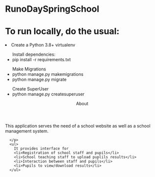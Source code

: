 # RunoDaySpringSchool

<h1>To run locally, do the usual:</h1>
  <li>Create a Python 3.8+ virtualenv</li>
  <ul>
    Install dependencies:
    <li>pip install -r requirements.txt</li>
  </ul>

  <ul>
    Make Migrations
    <li>python manage.py makemigrations</li>
    <li>python manage.py migrate</li>
  </ul>

  <ul>
    Create SuperUser
    <li>python manage.py createsuperuser</li>
  </ul>



<section>
  <header>About </header>
  <main>
      <p>
        This application serves the need of a school website as well as a school management system.
        
      </p>
      <ul>
        It provides interface for
        <li>Registration of school staff and pupils</li>
        <li>School teaching staff to upload puplils results</li>
        <li>Interaction between staff and pupils</li>
        <li>Pupils to view/download results</li>
      </ul>

  </main>
</section>



